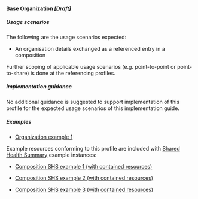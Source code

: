 #### Base Organization *[[Draft](http://hl7.org/fhir/stu3/versions.html#maturity)]*

##### Usage scenarios
The following are the usage scenarios expected:

* An organisation details exchanged as a referenced entry in a composition

Further scoping of applicable usage scenarios (e.g. point-to-point or point-to-share) is done at the referencing profiles.

##### Implementation guidance
No additional guidance is suggested to support implementation of this profile for the expected usage scenarios of this implementation guide.


##### Examples
* [Organization example 1](Organization-021fff67-c5ec-438f-9520-ce9bafee1306.html)

Example resources conforming to this profile are included with [Shared Health Summary](StructureDefinition-composition-shs-1.html) example instances:
* [Composition SHS example 1 (with contained resources)](Composition-a0da969a-7956-439b-b390-8de071a2df7c.html)

* [Composition SHS example 2 (with contained resources)](Composition-bd06e981-ba86-4020-ba59-cd89f80e8712.html)

* [Composition SHS example 3 (with contained resources)](Composition-c53c6c39-3e1a-4038-9ad5-25be8c54481f.html)